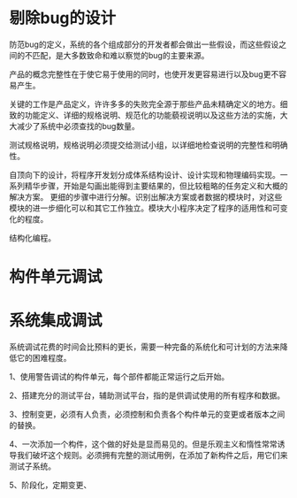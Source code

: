 # 剔除bug的设计

防范bug的定义，系统的各个组成部分的开发者都会做出一些假设，而这些假设之间的不匹配，是大多数致命和难以察觉的bug的主要来源。

产品的概念完整性在于使它易于使用的同时，也使开发更容易进行以及bug更不容易产生。

关键的工作是产品定义，许许多多的失败完全源于那些产品未精确定义的地方。细致的功能定义、详细的规格说明、规范化的功能藐视说明以及这些方法的实施，大大减少了系统中必须查找的bug数量。

测试规格说明，规格说明必须提交给测试小组，以详细地检查说明的完整性和明确性。

自顶向下的设计，将程序开发划分成体系结构设计、设计实现和物理编码实现。一系列精华步骤，开始是勾画出能得到主要结果的，但比较粗略的任务定义和大概的解决方案。
更细的步骤中进行分解。识别出解决方案或者数据的模块时，对这些模块的进一步细化可以和其它工作独立。模块大小程序决定了程序的适用性和可变化的程度。

结构化编程。

# 构件单元调试

# 系统集成调试

系统调试花费的时间会比预料的更长，需要一种完备的系统化和可计划的方法来降低它的困难程度。

1、使用警告调试的构件单元，每个部件都能正常运行之后开始。

2、搭建充分的测试平台，辅助测试平台，指的是供调试使用的所有程序和数据。

3、控制变更，必须有人负责，必须控制和负责各个构件单元的变更或者版本之间的替换。

4、一次添加一个构件，这个做的好处是显而易见的。但是乐观主义和惰性常常诱导我们破坏这个规则。必须拥有完整的测试用例，在添加了新构件之后，用它们来测试子系统。

5、阶段化，定期变更、